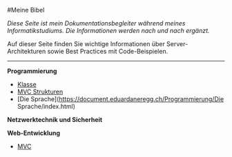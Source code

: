 #Meine Bibel

*Diese Seite ist mein Dokumentationsbegleiter während meines Informatikstudiums. Die Informationen werden nach und nach ergänzt.*

Auf dieser Seite finden Sie wichtige Informationen über Server-Architekturen sowie Best Practices mit Code-Beispielen.

---


**Programmierung**  
- [Klasse](https://document.eduardanderegg.ch/Programmierung/Klasse/index.html)  
- [MVC Strukturen](https://document.eduardanderegg.ch/Programmierung/MVC/index.html)  
- [Die Sprache](https://document.eduardaneregg.ch/Programmierung/Die Sprache/index.html)  

**Netzwerktechnik und Sicherheit**  

**Web-Entwicklung**  
- [MVC](https://document.eduardanderegg.ch/Server/MVC/index.html) 